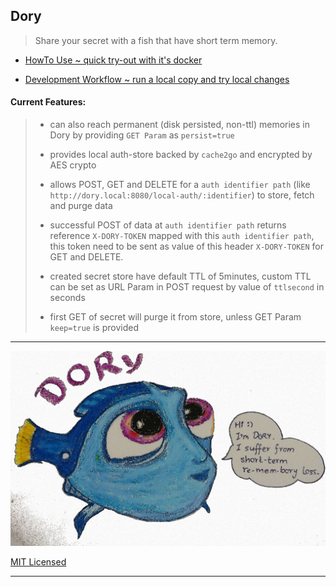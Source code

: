 
## Dory

> Share your secret with a fish that have short term memory.

* [HowTo Use ~ quick try-out with it's docker]()

* [Development Workflow ~ run a local copy and try local changes]()

#### Current Features:

> * can also reach permanent (disk persisted, non-ttl) memories in Dory by providing `GET Param` as `persist=true`
>
> * provides local auth-store backed by `cache2go` and encrypted by AES crypto
>
> * allows POST, GET and DELETE for a `auth identifier path` (like `http://dory.local:8080/local-auth/:identifier`) to store, fetch and purge data
>
> * successful POST of data at `auth identifier path` returns reference `X-DORY-TOKEN` mapped with this `auth identifier path`, this token need to be sent as value of this header `X-DORY-TOKEN` for GET and DELETE.
>
> * created secret store have default TTL of 5minutes, custom TTL can be set as URL Param in POST request by value of `ttlsecond` in seconds
>
> * first GET of secret will purge it from store, unless GET Param `keep=true` is provided

---

![image of dory](w3assets/images/dory-1024px.jpg)

[MIT Licensed](./LICENSE)

---
